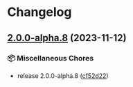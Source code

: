 # Changelog

## [2.0.0-alpha.8](https://github.com/kubb-project/kubb/compare/kubb-v2.0.0-alpha.7...swagger-zod-v2.0.0-alpha.8) (2023-11-12)


### 📦 Miscellaneous Chores

* release 2.0.0-alpha.8 ([cf52d22](https://github.com/kubb-project/kubb/commit/cf52d224c1c675919d5fa18fa075f15a873ec53e))
